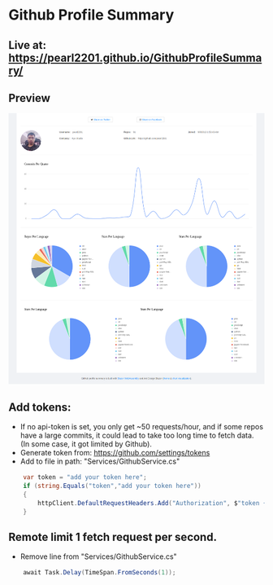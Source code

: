 # Github Profile Summary
## Live at: https://pearl2201.github.io/GithubProfileSummary/
## Preview
![image](./Previews/download.png)
## Add tokens:
- If no api-token is set, you only get ~50 requests/hour, and if some repos have a large commits, it could lead to take too long time to fetch data. (In some case, it got limited by Github).
- Generate token from: https://github.com/settings/tokens
- Add to file in path: "Services/GithubService.cs"
```csharp
    var token = "add your token here";
    if (string.Equals("token","add your token here"))
    {
        httpClient.DefaultRequestHeaders.Add("Authorization", $"token {token}");
    }
```
## Remote limit 1 fetch request per second.
- Remove line from "Services/GithubService.cs"
```csharp
    await Task.Delay(TimeSpan.FromSeconds(1));
```